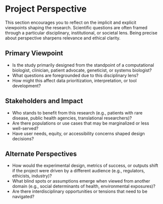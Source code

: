 # Project Perspective

This section encourages you to reflect on the implicit and explicit viewpoints shaping the research. Scientific
questions are often framed through a particular disciplinary, institutional, or societal lens. Being precise about
perspective sharpens relevance and ethical clarity.

## Primary Viewpoint

- Is the study primarily designed from the standpoint of a computational biologist, clinician, patient advocate, geneticist, or systems biologist?
- What questions are foregrounded due to this disciplinary lens?
- How might this affect data prioritization, interpretation, or tool development?

## Stakeholders and Impact

- Who stands to benefit from this research (e.g., patients with rare disease, public health agencies, translational researchers)?
- Are there populations or use cases that may be marginalized or less well-served?
- Have user needs, equity, or accessibility concerns shaped design decisions?

## Alternate Perspectives

- How would the experimental design, metrics of success, or outputs shift if the project were driven by a different audience (e.g., regulators, ethicists, industry)?
- What blind spots or assumptions emerge when viewed from another domain (e.g., social determinants of health, environmental exposures)?
- Are there interdisciplinary opportunities or tensions that need to be navigated?
